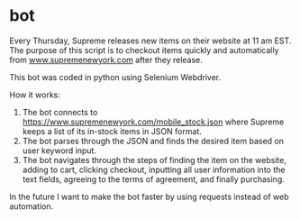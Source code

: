 # bot
Every Thursday, Supreme releases new items on their website at 11 am EST.
The purpose of this script is to checkout items quickly and automatically from www.supremenewyork.com after they release.

This bot was coded in python using Selenium Webdriver.

How it works:
1) The bot connects to https://www.supremenewyork.com/mobile_stock.json where Supreme keeps a list of its in-stock items in      JSON format.
2) The bot parses through the JSON and finds the desired item based on user keyword input.
3) The bot navigates through the steps of finding the item on the website, adding to cart, clicking checkout, inputting all user information into the text fields, agreeing to the terms of agreement, and finally purchasing.

In the future I want to make the bot faster by using requests instead of web automation.
